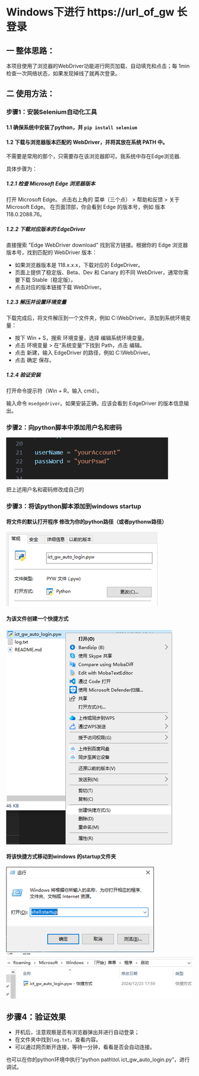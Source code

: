 # Windows下进行 https://url_of_gw 长登录

## 一 整体思路：

本项目使用了浏览器的WebDriver功能进行网页加载、自动填充和点击；每 1min 检查一次网络状态，如果发现掉线了就再次登录。

## 二 使用方法：

### 步骤1：安装Selenium自动化工具
#### 1.1 确保系统中安装了python，并 `pip install selenium`

#### 1.2 下载与浏览器版本匹配的 WebDriver，并将其放在系统 PATH 中。

不需要是常用的那个，只需要存在该浏览器即可。我系统中存在Edge浏览器.

具体步骤为：
##### 1.2.1 检查 Microsoft Edge 浏览器版本

打开 Microsoft Edge。
点击右上角的 菜单（三个点） > 帮助和反馈 > 关于 Microsoft Edge。
在页面顶部，你会看到 Edge 的版本号，例如 版本 118.0.2088.76。

##### 1.2.2 下载对应版本的 EdgeDriver
直接搜索 "Edge WebDriver download" 找到官方链接。根据你的 Edge 浏览器版本号，找到匹配的 WebDriver 版本：

- 如果浏览器版本是 118.x.x.x，下载对应的 EdgeDriver。
- 页面上提供了稳定版、Beta、Dev 和 Canary 的不同 WebDriver，通常你需要下载 Stable（稳定版）。
- 点击对应的版本链接下载 WebDriver。

##### 1.2.3 解压并设置环境变量

下载完成后，将文件解压到一个文件夹，例如 C:\WebDriver。添加到系统环境变量：
- 按下 Win + S，搜索 环境变量，选择 编辑系统环境变量。
- 点击 环境变量 > 在“系统变量”下找到 Path，点击 编辑。
- 点击 新建，输入 EdgeDriver 的路径，例如 C:\WebDriver。
- 点击 确定 保存。

##### 1.2.4 验证安装
打开命令提示符（Win + R，输入 cmd）。

输入命令 `msedgedriver`。如果安装正确，应该会看到 EdgeDriver 的版本信息输出。

### 步骤2：向python脚本中添加用户名和密码
![修改位置](figure/image0.png)

把上述用户名和密码修改成自己的

### 步骤3：将该python脚本添加到windows startup

#### 将文件的默认打开程序 修改为你的python路径（或者pythonw路径）
![alt text](figure/image1.png)

#### 为该文件创建一个快捷方式
![alt text](figure/image2.png)

#### 将该快捷方式移动到windows 的startup文件夹
![alt text](figure/image3.png)
![alt text](figure/image4.png)

## 步骤4：验证效果

- 开机后，注意观察是否有浏览器弹出并进行自动登录；
- 在文件夹中找到`log.txt`，查看内容。
- 可以通过网页断开连接，等待一分钟，看看是否会自动连接。

也可以在你的python环境中执行“python path\to\ ict_gw_auto_login.py”，进行调试。
